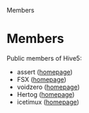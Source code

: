 Members

Members
=======

Public members of Hive5:

  - assert ([homepage](http://www.richelbilderbeek.nl))
  - FSX ([homepage](http://61924.nl))
  - voidzero ([homepage](https://noagenda.ninja/))
  - Hertog ([homepage](http://www.sandervankasteel.nl))
  - icetimux ([homepage](http://icetimux.net))
